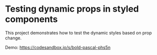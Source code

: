 # Testing dynamic props in styled components

This project demonstrates how to test the dynamic styles based on prop change.

Demo: https://codesandbox.io/s/bold-pascal-phs5n
